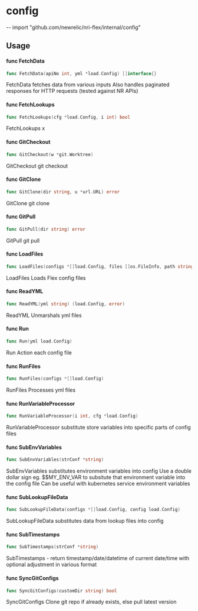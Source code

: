 # config
--
    import "github.com/newrelic/nri-flex/internal/config"


## Usage

#### func  FetchData

```go
func FetchData(apiNo int, yml *load.Config) []interface{}
```
FetchData fetches data from various inputs Also handles paginated responses for
HTTP requests (tested against NR APIs)

#### func  FetchLookups

```go
func FetchLookups(cfg *load.Config, i int) bool
```
FetchLookups x

#### func  GitCheckout

```go
func GitCheckout(w *git.Worktree)
```
GitCheckout git checkout

#### func  GitClone

```go
func GitClone(dir string, u *url.URL) error
```
GitClone git clone

#### func  GitPull

```go
func GitPull(dir string) error
```
GitPull git pull

#### func  LoadFiles

```go
func LoadFiles(configs *[]load.Config, files []os.FileInfo, path string)
```
LoadFiles Loads Flex config files

#### func  ReadYML

```go
func ReadYML(yml string) (load.Config, error)
```
ReadYML Unmarshals yml files

#### func  Run

```go
func Run(yml load.Config)
```
Run Action each config file

#### func  RunFiles

```go
func RunFiles(configs *[]load.Config)
```
RunFiles Processes yml files

#### func  RunVariableProcessor

```go
func RunVariableProcessor(i int, cfg *load.Config)
```
RunVariableProcessor substitute store variables into specific parts of config
files

#### func  SubEnvVariables

```go
func SubEnvVariables(strConf *string)
```
SubEnvVariables substitutes environment variables into config Use a double
dollar sign eg. $$MY_ENV_VAR to subsitute that environment variable into the
config file Can be useful with kubernetes service environment variables

#### func  SubLookupFileData

```go
func SubLookupFileData(configs *[]load.Config, config load.Config)
```
SubLookupFileData substitutes data from lookup files into config

#### func  SubTimestamps

```go
func SubTimestamps(strConf *string)
```
SubTimestamps - return timestamp/date/datetime of current date/time with
optional adjustment in various format

#### func  SyncGitConfigs

```go
func SyncGitConfigs(customDir string) bool
```
SyncGitConfigs Clone git repo if already exists, else pull latest version
